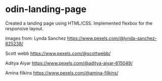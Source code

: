 # odin-landing-page
Created a landing page using HTML/CSS. Implemented flexbox for the responsive layout.

Images from: 
Lynda Sanchez
https://www.pexels.com/@lynda-sanchez-825238/

Scott webb 
https://www.pexels.com/@scottwebb/

Aditya Aiyar
https://www.pexels.com/@aditya-aiyar-615049/

Amina filkins
https://www.pexels.com/@amina-filkins/